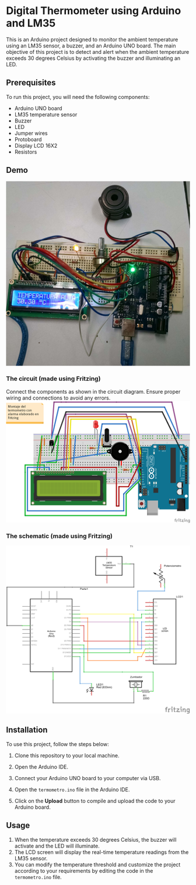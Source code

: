 # Digital Thermometer using Arduino and LM35

This is an Arduino project designed to monitor the ambient temperature using an LM35 sensor, a buzzer, and an Arduino UNO board. 
The main objective of this project is to detect and alert when the ambient temperature exceeds 30 degrees Celsius by activating 
the buzzer and illuminating an LED.

## Prerequisites

To run this project, you will need the following components:

- Arduino UNO board
- LM35 temperature sensor
- Buzzer
- LED
- Jumper wires
- Protoboard
- Display LCD 16X2
- Resistors

## Demo
![](images/demo.jpg)

### The circuit (made using Fritzing)
Connect the components as shown in the circuit diagram. Ensure proper wiring and connections to avoid any errors.
![Circuit Diagram](images/prototype.png)

### The schematic (made using Fritzing)
![](images/diagram.png)

## Installation

To use this project, follow the steps below:

1. Clone this repository to your local machine.

2. Open the Arduino IDE.

3. Connect your Arduino UNO board to your computer via USB.

4. Open the `termometro.ino` file in the Arduino IDE.

5. Click on the **Upload** button to compile and upload the code to your Arduino board.

## Usage

1. When the temperature exceeds 30 degrees Celsius, the buzzer will activate and the LED will illuminate.
2. The LCD screen will display the real-time temperature readings from the LM35 sensor.
3. You can modify the temperature threshold and customize the project according to your requirements by editing the code in the `termometro.ino` file.


